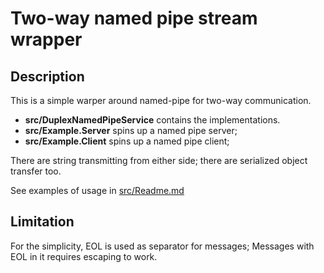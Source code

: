 # Two-way named pipe stream wrapper

## Description

This is a simple warper around named-pipe for two-way communication.

* **src/DuplexNamedPipeService** contains the implementations.
* **src/Example.Server** spins up a named pipe server;
* **src/Example.Client** spins up a named pipe client;

There are string transmitting from either side; there are serialized object transfer too.

See examples of usage in [src/Readme.md](./src/Readme.md)

## Limitation

For the simplicity, EOL is used as separator for messages; Messages with EOL in it requires escaping to work.
